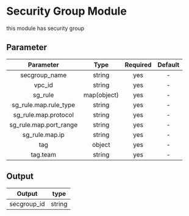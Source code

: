 # Security Group Module
this module has security group

## Parameter

| Parameter | Type | Required | Default |
| :---: | :---: | :---: | :---: |
| secgroup_name  | string | yes | - |
| vpc_id  | string | yes | - |
| sg_rule  | map(object) | yes | - |
| sg_rule.map.rule_type  | string | yes | - |
| sg_rule.map.protocol  | string | yes | - |
| sg_rule.map.port_range  | string | yes | - |
| sg_rule.map.ip  | string | yes | - |
| tag  | object | yes | - |
| tag.team | string | yes | - |

## Output

| Output | type |
| :---: | :---: |
| secgroup_id | string |
